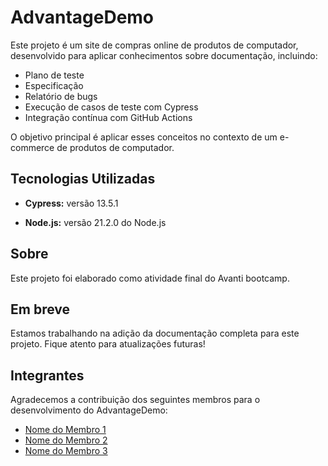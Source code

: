 # AdvantageDemo

Este projeto é um site de compras online de produtos de computador, desenvolvido para aplicar conhecimentos sobre documentação, incluindo:

- Plano de teste
- Especificação
- Relatório de bugs
- Execução de casos de teste com Cypress
- Integração contínua com GitHub Actions

O objetivo principal é aplicar esses conceitos no contexto de um e-commerce de produtos de computador.


## Tecnologias Utilizadas

- **Cypress:** versão 13.5.1 

- **Node.js:**  versão 21.2.0 do Node.js 

## Sobre

Este projeto foi elaborado como atividade final do Avanti bootcamp.

## Em breve

Estamos trabalhando na adição da documentação completa para este projeto. Fique atento para atualizações futuras!

## Integrantes

Agradecemos a contribuição dos seguintes membros para o desenvolvimento do AdvantageDemo:

- [Nome do Membro 1](link-do-perfil-no-github)
- [Nome do Membro 2](link-do-perfil-no-github)
- [Nome do Membro 3](link-do-perfil-no-github)
  

